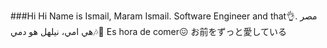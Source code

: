 ###Hi Hi
Name is Ismail, Maram Ismail.
Software Engineer and that👌.
مصر هي امي، نيلهل هو دمي🎶🎵
Es hora de comer😖
お前をずっと愛している